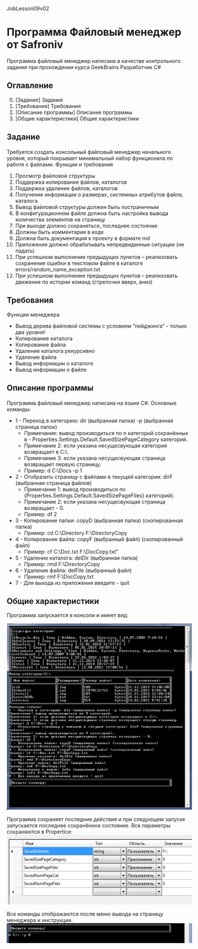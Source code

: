 JobLesson09v02
# Программа Файловый менеджер от Safroniv
Программа файловый менеджер написана в качестве контрольного задания при прохождении курса GeekBrains Разработчик C# 

## Оглавление
0. [Задание] Задание
1. [Требования] Требования
2. [Описание программы] Описание программы
3. [Общие характеристики] Общие характеристики

## Задание
####
Требуется создать консольный файловый менеджер начального уровня, который
покрывает минимальный набор функционала по работе с файлами.
Функции и требования
1. Просмотр файловой структуры
2. Поддержка копирование файлов, каталогов
3. Поддержка удаление файлов, каталогов
4. Получение информации о размерах, системных атрибутов файла, каталога
5. Вывод файловой структуры должен быть постраничным
6. В конфигурационном файле должна быть настройка вывода количества
элементов на страницу
7. При выходе должно сохраняться, последнее состояние
8. Должны быть комментарии в коде
9. Должна быть документация к проекту в формате md
10. Приложение должно обрабатывать непредвиденные ситуации (не падать)
11. При успешном выполнение предыдущих пунктов – реализовать сохранение ошибки
в текстовом файле в каталоге errors/random_name_exception.txt
12. При успешном выполнение предыдущих пунктов – реализовать движение по
истории команд (стрелочки вверх, вниз)

## Требования

Функции менеджера
+ Вывод дерева файловой системы с условием “пейджинга” - только два уровня!
+ Копирование каталога
+ Копирование файла
+ Удаление каталога рекурсивно
+ Удаление файла
+ Вывод информации о каталоге
+ Вывод информации о файле


## Описание программы
####
Программа файловый менеджер написана на языке C#.
Основные команды:
+ 1 - Переход в категорию: dir (выбранная папка) -p (выбранная страница папок)
    + Примечание: вывод производиться по n категорий сохранённых в - Properties.Settings.Default.SavedSizePageCategory категорий.
    + Примечание 2: если указана несущесвующая категория возвращает в C:\\.
    + Примечание 3: если указана несущесвующая страница возвращает первую страницу.
    + Пример: d C:\\Docs -p 1
+ 2 - Отобразить страницу с файлами в текущей категории: dirF (выбранная страница файлов)
    + Примечание 1: вывод производиться по {Properties.Settings.Default.SavedSizePageFiles} категорий).
    + Примечание 2: если указана несущесвующая страница возвращает - 0.
    + Пример: df 2
+ 3 - Копирование папки: copyD (выбранная папка) (скопированная папка)
    + Пример: cd C:\\Directory F:\\DirectoryCopy
+ 4 - Копирование файла: copyF (выбранный файл) (скопированный файл)
    + Пример: cf C:\\Doc.txt F:\\DocCopy.txt"
+ 5 - Удаление каталога: delDir (выбранная папка)
    + Пример: rmd F:\\DirectoryCopy
+ 6 - Удаление файла: delFile (выбранный файл)
    + Пример: rmf F:\\DocCopy.txt
+ 7 - Для выхода из приложения введите - quit



## Общие характеристики
Программа запускается в консоли и имеет вид:

![Вид консольного приложения](https://github.com/Safroniv/JobLesson09v02/blob/JobLesson09Part01v02/JobLesson09Part01v02/scr/proInWork.png )

Программа сохраняет последние действия и при следующем запуске запускается последнее сохранённое состояние.
Все параметры сохраняются в Propertice:
![меню Propertice](https://github.com/Safroniv/JobLesson09v02/blob/JobLesson09Part01v02/JobLesson09Part01v02/scr/Porperties.png )

Все команды отображаются после меню вывода на страницу менеджера и инструкции.
![командная строка](https://github.com/Safroniv/JobLesson09v02/blob/JobLesson09Part01v02/JobLesson09Part01v02/scr/CommandLineinFileManeger.png)
